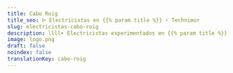 ```yaml
---
title: Cabo Roig
title_seo: ᐅ Electricistas en {{% param title %}} ⚡️ Technimur
slug: electricistas-cabo-roig
description: llll➤ Electricistas experimentados en {{% param title %}} para todas tus necesidades eléctricas. Servicio rápido, eficaz y de confianza ✅ ¡Contáctanos!
image: logo.png
draft: false
noindex: false
translationKey: cabo-roig
---
```

